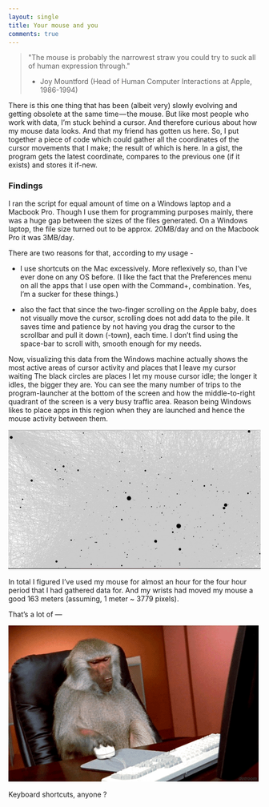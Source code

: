 ```yaml
---
layout: single
title: Your mouse and you
comments: true
---
```



> "The mouse is probably the narrowest straw you could try to suck all of human expression through."
> 	- Joy Mountford (Head of Human Computer Interactions at Apple, 1986-1994)

There is this one thing that has been (albeit very) slowly evolving and getting obsolete at the same time — the mouse. But like most people who work with data, I’m stuck behind a cursor. And therefore curious about how my mouse data looks. And that my friend has gotten us here.
So, I put together a piece of code which could gather all the coordinates of the cursor movements that I make; the result of which is here. In a gist, the program gets the latest coordinate, compares to the previous one (if it exists) and stores it if-new.

### Findings

I ran the script for equal amount of time on a Windows laptop and a Macbook Pro. Though I use them for programming purposes mainly, there was a huge gap between the sizes of the files generated.
On a Windows laptop, the file size turned out to be approx. 20MB/day and on the Macbook Pro it was 3MB/day.

There are two reasons for that, according to my usage -

-  I use shortcuts on the Mac excessively. More reflexively so, than I’ve ever done on any OS before. (I like the fact that the Preferences menu on all the apps that I use open with the Command+, combination. Yes, I’m a sucker for these things.)

- also the fact that since the two-finger scrolling on the Apple baby, does not visually move the cursor, scrolling does not add data to the pile. It saves time and patience by not having you drag the cursor to the scrollbar and pull it down (-town), each time. I don’t find using the space-bar to scroll with, smooth enough for my needs.

Now, visualizing this data from the Windows machine actually shows the most active areas of cursor activity and places that I leave my cursor waiting The black circles are places I let my mouse cursor idle; the longer it idles, the bigger they are. You can see the many number of trips to the program-launcher at the bottom of the screen and how the middle-to-right quadrant of the screen is a very busy traffic area. Reason being Windows likes to place apps in this region when they are launched and hence the mouse activity between them.

![png](/images/mouse_cursor_behaviour.png)

In total I figured I’ve used my mouse for almost an hour for the four hour period that I had gathered data for. And my wrists had moved my mouse a good 163 meters (assuming, 1 meter ~ 3779 pixels).

That’s a lot of —

![gif](/images/monkey_and_mouse.gif)

Keyboard shortcuts, anyone ?